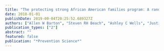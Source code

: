 ```yaml
---
title: "The protecting strong African American families program: A randomized controlled trial with rural African American couples"
date: 2018-01-01
publishDate: 2019-09-04T20:25:52.689327Z
authors: ["Allen W Barton", "Steven RH Beach", "Ashley C Wells", "Justin B Ingels", "Phaedra S Corso", "Megan C Sperr", "Tracy N Anderson", "Gene H Brody"]
publication_types: ["2"]
abstract: ""
featured: false
publication: "*Prevention Science*"
---
```


